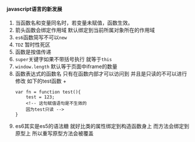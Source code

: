 #### javascript语言的新发展
1. 当函数名和变量同名时，若变量未赋值，函数生效。
2. 箭头函数会绑定作用域 默认绑定到当前所属对象所在的作用域
3. `es6`函数简写不可以`new`
4. `TDZ` 暂时性死区
5. 函数是按值传递
6. `super`关键字如果不带括号执行 就等于`this`
7. `window.length` 默认等于页面中iframe的数量
8. 函数表达式的函数名 只有在函数内部才可以访问到 并且是只读的不可以进行修改 如下的test函数
    + 
    ```
    var fn = function test(){
        test = 123;
        <!-- 这句赋值语句是不生效的 
        因为test只读 -->
    }
    ```
9. es6其实是es5的语法糖 就好比类的属性绑定到构造函数身上 而方法会绑定到原型上 所以重写原型方法会被覆盖